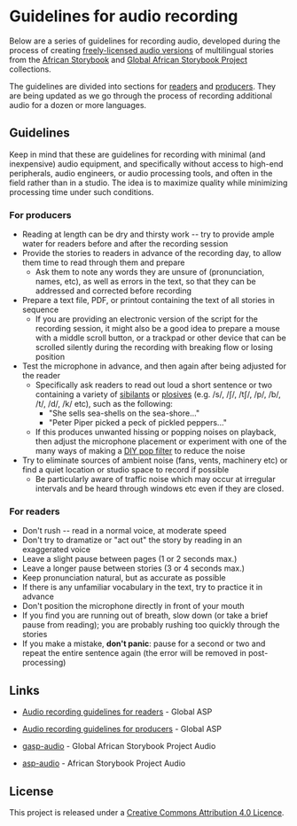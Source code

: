 # Guidelines for audio recording

Below are a series of guidelines for recording audio, developed during the process of creating [freely-licensed audio versions](https://github.com/global-asp/gasp-audio) of multilingual stories from the [African Storybook](http://africanstorybook.org/) and [Global African Storybook Project](https://global-asp.github.io) collections.

The guidelines are divided into sections for [readers](#for-readers) and [producers](#for-producers). They are being updated as we go through the process of recording additional audio for a dozen or more languages.

## Guidelines

Keep in mind that these are guidelines for recording with minimal (and inexpensive) audio equipment, and specifically without access to high-end peripherals, audio engineers, or audio processing tools, and often in the field rather than in a studio. The idea is to maximize quality while minimizing processing time under such conditions.

### For producers

* Reading at length can be dry and thirsty work -- try to provide ample water for readers before and after the recording session
* Provide the stories to readers in advance of the recording day, to allow them time to read through them and prepare
  * Ask them to note any words they are unsure of (pronunciation, names, etc), as well as errors in the text, so that they can be addressed and corrected before recording
* Prepare a text file, PDF, or printout containing the text of all stories in sequence
  * If you are providing an electronic version of the script for the recording session, it might also be a good idea to prepare a mouse with a middle scroll button, or a trackpad or other device that can be scrolled silently during the recording with breaking flow or losing position
* Test the microphone in advance, and then again after being adjusted for the reader
  * Specifically ask readers to read out loud a short sentence or two containing a variety of [sibilants](https://www.videomaker.com/article/c4/14106-plosives-and-sibilance) or [plosives](http://transom.org/2016/p-pops-plosives/) (e.g. /s/, /ʃ/, /tʃ/, /p/, /b/, /t/, /d/, /k/ etc), such as the following:
    * "She sells sea-shells on the sea-shore..."
    * "Peter Piper picked a peck of pickled peppers..."
  * If this produces unwanted hissing or popping noises on playback, then adjust the microphone placement or experiment with one of the many ways of making a [DIY pop filter](http://www.wikihow.com/Make-a-Pop-Filter) to reduce the noise
* Try to eliminate sources of ambient noise (fans, vents, machinery etc) or find a quiet location or studio space to record if possible
  * Be particularly aware of traffic noise which may occur at irregular intervals and be heard through windows etc even if they are closed.

### For readers

* Don't rush -- read in a normal voice, at moderate speed
* Don't try to dramatize or "act out" the story by reading in an exaggerated voice
* Leave a slight pause between pages (1 or 2 seconds max.)
* Leave a longer pause between stories (3 or 4 seconds max.)
* Keep pronunciation natural, but as accurate as possible
* If there is any unfamiliar vocabulary in the text, try to practice it in advance
* Don't position the microphone directly in front of your mouth
* If you find you are running out of breath, slow down (or take a brief pause from reading); you are probably rushing too quickly through the stories
* If you make a mistake, **don't panic**: pause for a second or two and repeat the entire sentence again (the error will be removed in post-processing)

## Links

* [Audio recording guidelines for readers](https://global-asp.github.io/guidelines/audio_readers) - Global ASP
* [Audio recording guidelines for producers](https://global-asp.github.io/guidelines/audio_producers) - Global ASP

* [gasp-audio](https://github.com/global-asp/gasp-audio) - Global African Storybook Project Audio
* [asp-audio](https://github.com/global-asp/asp-audio) - African Storybook Project Audio

## License

This project is released under a [Creative Commons Attribution 4.0 Licence](https://creativecommons.org/licenses/by/4.0/).
